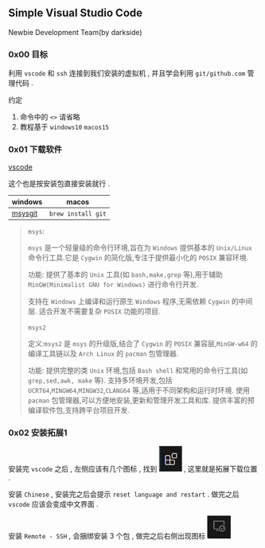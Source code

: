 ## Simple Visual Studio Code

Newbie Development Team(by darkside)

### 0x00 目标

利用 `vscode` 和 `ssh` 连接到我们安装的虚拟机 , 并且学会利用 `git/github.com` 管理代码 .

约定

1. 命令中的 `<>` 请省略
2. 教程基于 `windows10` `macos15`

### 0x01 下载软件

[vscode](https://code.visualstudio.com/)

这个也是按安装包直接安装就行 .

|windows|macos|
|-|-|
|[msysgit](https://git-scm.com/downloads/win)|`brew install git`|

> `msys`:
> 
> `msys` 是一个轻量级的命令行环境,旨在为 `Windows` 提供基本的 `Unix/Linux` 命令行工具.它是 `Cygwin` 的简化版,专注于提供最小化的 `POSIX` 兼容环境.
> 
> 功能:
> 提供了基本的 `Unix` 工具(如 `bash,make,grep` 等),用于辅助 `MinGW(Minimalist GNU for Windows)` 进行命令行开发.
> 
> 支持在 `Windows` 上编译和运行原生 `Windows` 程序,无需依赖 `Cygwin` 的中间层.
> 适合开发不需要复杂 `POSIX` 功能的项目.
> 
> `msys2`
> 
> 定义:`msys2` 是 `msys` 的升级版,结合了 `Cygwin` 的 `POSIX` 兼容层,`MinGW-w64` 的编译工具链以及 `Arch Linux` 的 `pacman` 包管理器.
> 
> 功能:
> 提供完整的类 `Unix` 环境,包括 `Bash shell` 和常用的命令行工具(如 `grep,sed,awk, make` 等).
> 支持多环境开发,包括 `UCRT64`,`MINGW64`,`MINGW32`,`CLANG64` 等,适用于不同架构和运行时环境.
> 使用 `pacman` 包管理器,可以方便地安装,更新和管理开发工具和库.
> 提供丰富的预编译软件包,支持跨平台项目开发.

### 0x02 安装拓展1

安装完 `vscode` 之后 , 左侧应该有几个图标 , 找到 ![](2-1.PNG) , 这里就是拓展下载位置 .

安装 `Chinese` , 安装完之后会提示 `reset language and restart` . 做完之后 `vscode` 应该会变成中文界面 .

安装 `Remote - SSH` , 会捆绑安装 3 个包 , 做完之后右侧出现图标 ![](2-2.PNG)